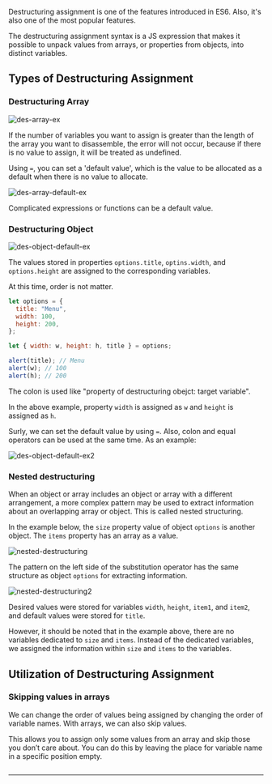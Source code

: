 Destructuring assignment is one of the features introduced in ES6. Also, it's also one of the most popular features.

The destructuring assignment syntax is a JS expression that makes it possible to unpack values from arrays, or properties from objects, into distinct variables.

## Types of Destructuring Assignment

### Destructuring Array

![des-array-ex](https://github.com/user-attachments/assets/7237694e-89dd-43be-9203-293604ee7271)

If the number of variables you want to assign is greater than the length of the array you want to disassemble, the error will not occur, because if there is no value to assign, it will be treated as undefined.

Using `=`, you can set a 'default value', which is the value to be allocated as a default when there is no value to allocate.

![des-array-default-ex](https://github.com/user-attachments/assets/90190409-445c-4478-b368-df37f163973b)

Complicated expressions or functions can be a default value.

### Destructuring Object

![des-object-default-ex](https://github.com/user-attachments/assets/16f3b0c6-e267-4b01-b67b-6c499c410ba9)

The values stored in properties `options.title`, `optins.width`, and `options.height` are assigned to the corresponding variables.

At this time, order is not matter.

```jsx
let options = {
  title: "Menu",
  width: 100,
  height: 200,
};

let { width: w, height: h, title } = options;

alert(title); // Menu
alert(w); // 100
alert(h); // 200
```

The colon is used like "property of destructuring obejct: target variable".

In the above example, property `width` is assigned as `w` and `height` is assigned as `h`.

Surly, we can set the default value by using `=`. Also, colon and equal operators can be used at the same time. As an example:

![des-object-default-ex2](https://github.com/user-attachments/assets/bc14a5bb-7f31-41ca-9472-12a5c7a5ca42)

### Nested destructuring

When an object or array includes an object or array with a different arrangement, a more complex pattern may be used to extract information about an overlapping array or object. This is called nested structuring.

In the example below, the `size` property value of object `options` is another object. The `items` property has an array as a value.

![nested-destructuring](https://github.com/user-attachments/assets/481d0bb9-3026-4357-b916-87efb3749784)

The pattern on the left side of the substitution operator has the same structure as object `options` for extracting information.

![nested-destructuring2](https://github.com/user-attachments/assets/4bc3e28c-21eb-4e92-9bc3-cfa8cb04f627)

Desired values were stored for variables `width`, `height`, `item1`, and `item2`, and default values were stored for `title`.

However, it should be noted that in the example above, there are no variables dedicated to `size` and `items`. Instead of the dedicated variables, we assigned the information within `size` and `items` to the variables.

## Utilization of Destructuring Assignment

### Skipping values in arrays

We can change the order of values being assigned by changing the order of variable names. With arrays, we can also skip values.

This allows you to assign only some values from an array and skip those you don’t care about. You can do this by leaving the place for variable name in a specific position empty.

```jsx

```

---

[](https://developer.mozilla.org/en-US/docs/Web/JavaScript/Reference/Operators/Destructuring_assignment)

[](https://www.linkedin.com/pulse/how-destructuring-assignment-javascript-works-alex-devero/)

[](https://velog.io/@oimne/Javascript-%EA%B5%AC%EC%A1%B0-%EB%B6%84%ED%95%B4-%ED%95%A0%EB%8B%B9)
